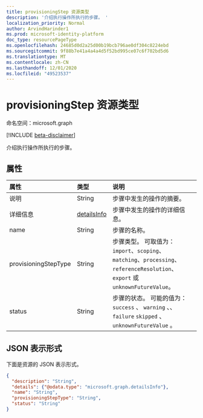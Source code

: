 ```yaml
---
title: provisioningStep 资源类型
description: '介绍执行操作所执行的步骤。 '
localization_priority: Normal
author: ArvindHarinder1
ms.prod: microsoft-identity-platform
doc_type: resourcePageType
ms.openlocfilehash: 24685d0d2a25d00b19bcb796ae0df304c8224ebd
ms.sourcegitcommit: 9f88b7e41a4a4a4d5f52bd995ce07c6f702bd5d6
ms.translationtype: MT
ms.contentlocale: zh-CN
ms.lasthandoff: 12/01/2020
ms.locfileid: "49523537"
---
```

# <a name="provisioningstep-resource-type"></a>provisioningStep 资源类型

命名空间：microsoft.graph

[!INCLUDE [beta-disclaimer](../../includes/beta-disclaimer.md)]

介绍执行操作所执行的步骤。

## <a name="properties"></a>属性

| 属性     | 类型        | 说明 |
|:-------------|:------------|:------------|
|说明|String|步骤中发生的操作的摘要。|
|详细信息|[detailsInfo](detailsinfo.md)|步骤中发生的操作的详细信息。|
|name|String|步骤的名称。|
|provisioningStepType|String| 步骤类型。 可取值为：`import`、`scoping`、`matching`、`processing`、`referenceResolution`、`export` 或 `unknownFutureValue`。|
|status|String| 步骤的状态。 可能的值为： `success` 、 `warning` 、、  `failure` `skipped` 、 `unknownFutureValue` 。|

## <a name="json-representation"></a>JSON 表示形式

下面是资源的 JSON 表示形式。

<!-- {
  "blockType": "resource",
  "optionalProperties": [

  ],
  "@odata.type": "microsoft.graph.provisioningStep",
  "baseType": null
}-->

```json
{
  "description": "String",
  "details": {"@odata.type": "microsoft.graph.detailsInfo"},
  "name": "String",
  "provisioningStepType": "String",
  "status": "String"
}
```

<!-- uuid: 16cd6b66-4b1a-43a1-adaf-3a886856ed98
2019-02-04 14:57:30 UTC -->
<!-- {
  "type": "#page.annotation",
  "description": "provisioningStep resource",
  "keywords": "",
  "section": "documentation",
  "tocPath": ""
}-->


